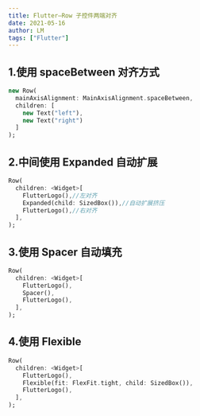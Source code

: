 ```yaml
---
title: Flutter—Row 子控件两端对齐
date: 2021-05-16
author: LM
tags: ["Flutter"]
---
```


## 1.使用 spaceBetween 对齐方式

```dart
new Row(
  mainAxisAlignment: MainAxisAlignment.spaceBetween,
  children: [
    new Text("left"),
    new Text("right")
  ]
);
```

## 2.中间使用 Expanded 自动扩展

```dart
Row(
  children: <Widget>[
    FlutterLogo(),//左对齐
    Expanded(child: SizedBox()),//自动扩展挤压
    FlutterLogo(),//右对齐
  ],
);
```

## 3.使用 Spacer 自动填充

```dart
Row(
  children: <Widget>[
    FlutterLogo(),
    Spacer(),
    FlutterLogo(),
  ],
);
```

## 4.使用 Flexible

```dart
Row(
  children: <Widget>[
    FlutterLogo(),
    Flexible(fit: FlexFit.tight, child: SizedBox()),
    FlutterLogo(),
  ],
);
```

